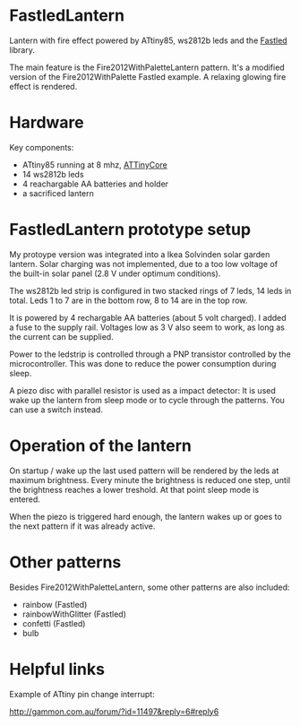 # FastledLantern
Lantern with fire effect powered by ATtiny85, ws2812b leds and the [Fastled](https://github.com/FastLED/FastLED) library.

The main feature is the Fire2012WithPaletteLantern pattern. It's a modified version of the Fire2012WithPalette Fastled example. A relaxing glowing fire effect is rendered.

# Hardware
Key components:
- ATtiny85 running at 8 mhz, [ATTinyCore](https://github.com/SpenceKonde/ATTinyCore)
- 14 ws2812b leds
- 4 reachargable AA batteries and holder
- a sacrificed lantern

# FastledLantern prototype setup

My protoype version was integrated into a Ikea Solvinden solar garden lantern. Solar charging was not implemented, due to a too low voltage of the built-in solar panel (2.8 V under optimum conditions).

The ws2812b led strip is configured in two stacked rings of 7 leds, 14 leds in total. Leds 1 to 7 are in the bottom row, 8 to 14 are in the top row.

It is powered by 4 rechargable AA batteries (about 5 volt charged). I added a fuse to the supply rail. Voltages low as 3 V also seem to work, as long as the current can be supplied.

Power to the ledstrip is controlled through a PNP transistor controlled by the microcontroller. This was done to reduce the power consumption during sleep.

A piezo disc with parallel resistor is used as a impact detector: It is used wake up the lantern from sleep mode or to cycle through the patterns. You can use a switch instead.

# Operation of the lantern
On startup / wake up the last used pattern will be rendered by the leds at maximum brightness. Every minute the brightness is reduced one step, until the brightness reaches a lower treshold. At that point sleep mode is entered.

When the piezo is triggered hard enough, the lantern wakes up or goes to the next pattern if it was already active.

# Other patterns

Besides Fire2012WithPaletteLantern, some other patterns are also included:
- rainbow (Fastled)
- rainbowWithGlitter (Fastled)
- confetti (Fastled)
- bulb

# Helpful links
Example of ATtiny pin change interrupt:

http://gammon.com.au/forum/?id=11497&reply=6#reply6
